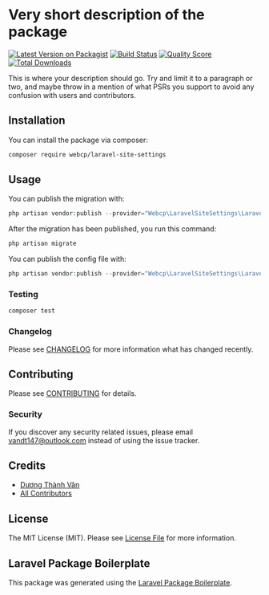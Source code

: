 # Very short description of the package

[![Latest Version on Packagist](https://img.shields.io/packagist/v/vandt147/laravel-site-settings.svg?style=flat-square)](https://packagist.org/packages/vandt147/laravel-site-settings)
[![Build Status](https://img.shields.io/travis/vandt147/laravel-site-settings/master.svg?style=flat-square)](https://travis-ci.org/vandt147/laravel-site-settings)
[![Quality Score](https://img.shields.io/scrutinizer/g/vandt147/laravel-site-settings.svg?style=flat-square)](https://scrutinizer-ci.com/g/vandt147/laravel-site-settings)
[![Total Downloads](https://img.shields.io/packagist/dt/vandt147/laravel-site-settings.svg?style=flat-square)](https://packagist.org/packages/vandt147/laravel-site-settings)

This is where your description should go. Try and limit it to a paragraph or two, and maybe throw in a mention of what PSRs you support to avoid any confusion with users and contributors.

## Installation

You can install the package via composer:

```bash
composer require webcp/laravel-site-settings
```

## Usage

You can publish the migration with:

``` php
php artisan vendor:publish --provider="Webcp\LaravelSiteSettings\LaravelSiteSettingsServiceProvider" --tag="migrations"
```
After the migration has been published, you run this command:

```php
php artisan migrate
```

You can publish the config file with:

```php
php artisan vendor:publish --provider="Webcp\LaravelSiteSettings\LaravelSiteSettingsServiceProvider" --tag="config"
```

### Testing

``` bash
composer test
```

### Changelog

Please see [CHANGELOG](CHANGELOG.md) for more information what has changed recently.

## Contributing

Please see [CONTRIBUTING](CONTRIBUTING.md) for details.

### Security

If you discover any security related issues, please email vandt147@outlook.com instead of using the issue tracker.

## Credits

- [Dương Thành Văn](https://github.com/vandt147)
- [All Contributors](../../contributors)

## License

The MIT License (MIT). Please see [License File](LICENSE.md) for more information.

## Laravel Package Boilerplate

This package was generated using the [Laravel Package Boilerplate](https://laravelpackageboilerplate.com).
